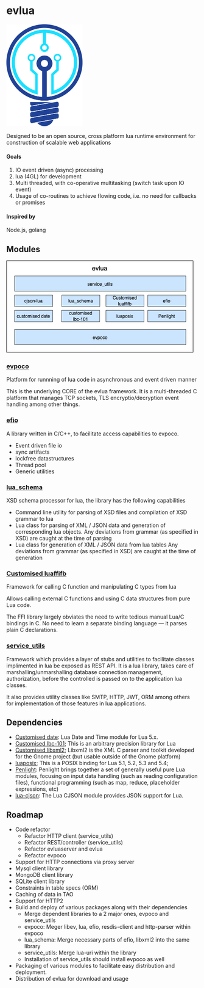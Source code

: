 # evlua

<img src="../doc/images/logotk.png" width="200"/>

Designed to be an open source, cross platform lua runtime environment for construction of scalable web applications

#### Goals
1. IO event driven (async) processing
2. lua (4GL) for development
3. Multi threaded, with co-operative multitasking (switch task upon IO event)
4. Usage of co-routines to achieve flowing code, i.e. no need for callbacks or promises

#### Inspired by
Node.js, golang


## Modules

![alt text][overview]
### [evpoco](https://github.com/Tekenlight/evpoco)
Platform for runnning of lua code in asynchronous and event driven manner

This is the underlying CORE of the evlua framework. It is a multi-threaded C platform that manages TCP sockets, TLS encryptio/decryption event handling among other things.

### [efio](https://github.com/Tekenlight/efio)
A library written in C/C++, to facilitate access capabilities to evpoco.
* Event driven file io
* sync artifacts
* lockfree datastructures
* Thread pool
* Generic utilities

### [lua\_schema](https://github.com/Tekenlight/lua_schema)
XSD schema processor for lua, the library has the following capabilities
* Command line utility for parsing of XSD files and compilation of XSD grammar to lua
* Lua class for parsing of XML / JSON data and generation of corresponding lua objects.
  Any deviations from grammar (as specified in XSD) are caught at the time of parsing
* Lua class for generation of XML / JSON data from lua tables
  Any deviations from grammar (as specified in XSD) are caught at the time of generation

### [Customised luaffifb](https://github.com/Tekenlight/luaffifb)
Framework for calling C function and manipulating C types from lua

Allows calling external C functions and using C data structures from pure Lua code.

The FFI library largely obviates the need to write tedious manual Lua/C bindings in C. No need to learn a separate binding language — it parses plain C declarations.

### [service\_utils](https://github.com/Tekenlight/service_utils)
Framework which provides a layer of stubs and utilities to facilitate classes implimented in lua be exposed as REST API.
It is a lua library, takes care of marshalling/unmarshalling database connection management, authorization, before the controlled is passed on to the application lua classes.

It also provides utility classes like SMTP, HTTP, JWT, ORM among  others for implementation of those features in lua applications.

## Dependencies
* [Customised date](https://github.com/Tekenlight/date): Lua Date and Time module for Lua 5.x.
* [Customised lbc-101](https://github.com/Tekenlight/lbc-101); This is an arbitrary precision library for Lua
* [Customised libxml2](https://github.com/Tekenlight/libxml2); Libxml2 is the XML C parser and toolkit developed for the Gnome project (but usable outside of the Gnome platform)
* [luaposix](https://github.com/Tekenlight/luaposix); This is a POSIX binding for Lua 5.1, 5.2, 5.3 and 5.4;
* [Penlight](https://github.com/Tekenlight/Penlight): Penlight brings together a set of generally useful pure Lua modules, focusing on input data handling (such as reading configuration files), functional programming (such as map, reduce, placeholder expressions, etc)
* [lua-cjson](https://github.com/Tekenlight/lua-cjson): The Lua CJSON module provides JSON support for Lua.

## Roadmap
* Code refactor
	* Refactor HTTP client (service\_utils)
	* Refactor REST/controller (service\_utils)
	* Refactor evluaserver and evlua
	* Refactor evpoco
* Support for HTTP connections via proxy server
* Mysql client library
* MongoDB client library
* SQLite client library
* Constraints in table specs (ORM)
* Caching of data in TAO
* Support for HTTP2
* Build and deploy of various packages along with their dependencies
	* Merge dependent libraries to a 2 major ones, evpoco and service\_utils
	* evpoco: Meger libev, lua, efio, resdis-client and http-parser within evpoco
	* lua\_schema: Merge necessary parts of efio, libxml2 into the same library
	* service\_utils: Merge lua-uri within the library
	* Installation of service\_utils should install evpoco as well
* Packaging of various modules to facilitate easy distribution and deployment.
* Distribution of evlua for download and usage


[overview]: ../doc/images/evlua_overview.png "Overview"

